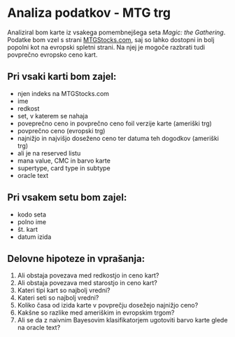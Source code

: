 # Analiza podatkov - MTG trg

Analiziral bom karte iz vsakega pomembnejšega seta _Magic: the Gathering_. Podatke bom vzel s strani [MTGStocks.com](https://www.mtgstocks.com/sets), saj so lahko dostopni in bolj popolni kot na evropski spletni strani. Na njej je mogoče razbrati tudi povprečno evropsko ceno kart.

## Pri vsaki karti bom zajel:

- njen indeks na MTGStocks.com
- ime
- redkost
- set, v katerem se nahaja
- poveprečno ceno in povprečno ceno foil verzije karte (ameriški trg)
- povprečno ceno (evropski trg)
- najnižjo in najvišjo doseženo ceno ter datuma teh dogodkov (ameriški trg)
- ali je na reserved listu
- mana value, CMC in barvo karte
- supertype, card type in subtype
- oracle text

## Pri vsakem setu bom zajel:

- kodo seta
- polno ime
- št. kart
- datum izida

## Delovne hipoteze in vprašanja:

1. Ali obstaja povezava med redkostjo in ceno kart?
2. Ali obstaja povezava med starostjo in ceno kart?
3. Kateri tipi kart so najbolj vredni?
4. Kateri seti so najbolj vredni?
5. Koliko časa od izida karte v povprečju dosežejo najnižjo ceno?
6. Kakšne so razlike med ameriškim in evropskim trgom?
7. Ali se da z naivnim Bayesovim klasifikatorjem ugotoviti barvo karte glede na oracle text?
